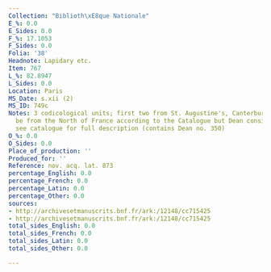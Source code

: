 ```yaml
---
Collection: "Biblioth\xE8que Nationale"
E_%: 0.0
E_Sides: 0.0
F_%: 17.1053
F_Sides: 0.0
Folia: '38'
Headnote: Lapidary etc.
Item: 767
L_%: 82.8947
L_Sides: 0.0
Location: Paris
MS_Date: s.xii (2)
MS_ID: 749c
Notes: 3 codicological units; first two from St. Augustine's, Canterbury; third may
  be from the North of France according to the Catalogue but Dean considers it AN;
  see catalogue for full description (contains Dean no. 350)
O_%: 0.0
O_Sides: 0.0
Place_of_production: ''
Produced_for: ''
Reference: nov. acq. lat. 873
percentage_English: 0.0
percentage_French: 0.0
percentage_Latin: 0.0
percentage_Other: 0.0
sources:
- http://archivesetmanuscrits.bnf.fr/ark:/12148/cc715425
- http://archivesetmanuscrits.bnf.fr/ark:/12148/cc715425
total_sides_English: 0.0
total_sides_French: 0.0
total_sides_Latin: 0.0
total_sides_Other: 0.0

---
```

